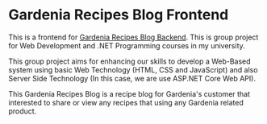 # Gardenia Recipes Blog Frontend

This is a frontend for [Gardenia Recipes Blog Backend](https://github.com/muhduzairmf/GardeniaRecipesBlogBackend). This is group project for Web Development and .NET Programming courses in my university.    

This group project aims for enhancing our skills to develop a Web-Based system using basic Web Technology (HTML, CSS and JavaScript) and also Server Side Technology (In this case, we are use ASP.NET Core Web API).       

This Gardenia Recipes Blog is a recipe blog for Gardenia's customer that interested to share or view any recipes that using any Gardenia related product.     
